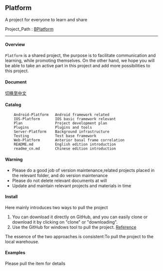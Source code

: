 ## Platform ##

A project for everyone to learn and share

Project_Path : [BPlatform](https://github.com/ShareTeam/Platform)

----------

#### Overview ####

`Platform` is a shared project, the purpose is to facilitate communication and learning, while promoting themselves. On the other hand, we hope you will be able to take an active part in this project and add more possibilities to this project.

#### Document ####

[切换至中文](readme_cn.md)

#### Catalog ####
    	Android-Platform   Android framework related
    	IOS-Platform       IOS basic framework relevant
    	Plan               Project development plan
    	Plugins            Plugins and tools
    	Server-Platform    Background infrastructure
    	Testing            Test base framework
    	Web-Platform       Anterior basal frame correlation
    	README.md          English edition introduction
    	readme_cn.md       Chinese edition introduction

#### Warning ####

- Please do a good job of version maintenance,related projects placed in the relevant folder, and do version maintenance
- Please do not delete relevant documents at will
- Update and maintain relevant projects and materials in time

#### Install ####

Here mainly introduces two ways to pull the project

1. You can download it directly on GitHub, and you can easily clone or download it by clicking on "clone" or "downloading".
2. Use the GitHub for windows tool to pull the project. [Reference](http://www.cnblogs.com/SKuang/p/gitDetails.html)

The essence of the two approaches is consistent:To pull the project to the local warehouse.

#### Examples ####

Please pull the item for details
